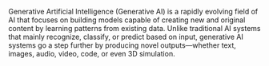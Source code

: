Generative Artificial Intelligence (Generative AI) is a rapidly evolving field of AI that focuses on building models capable of creating new and original content by learning patterns from existing data. Unlike traditional AI systems that mainly recognize, classify, or predict based on input, generative AI systems go a step further by producing novel outputs—whether text, images, audio, video, code, or even 3D simulation.
